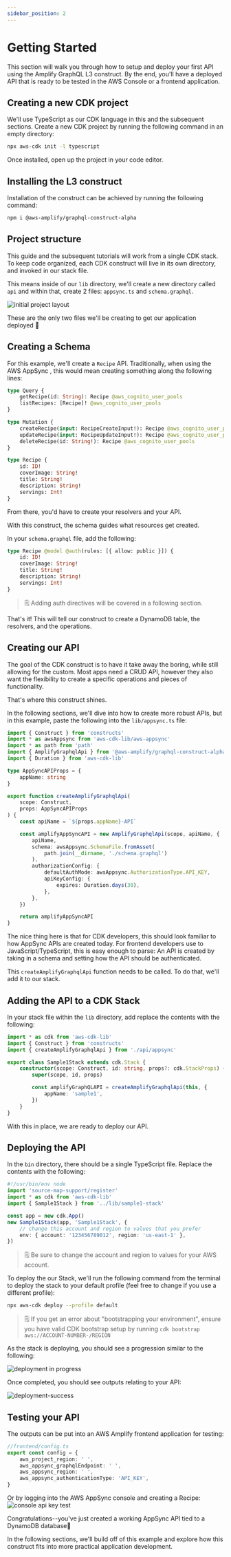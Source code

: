 ```yaml
---
sidebar_position: 2
---
```


# Getting Started

This section will walk you through how to setup and deploy your first API using the Amplify GraphQL L3 construct. By the end, you'll have a deployed API that is ready to be tested in the AWS Console or a frontend application.

## Creating a new CDK project

We'll use TypeScript as our CDK language in this and the subsequent sections. Create a new CDK project by running the following command in an empty directory:

```sh
npx aws-cdk init -l typescript
```

Once installed, open up the project in your code editor.

## Installing the L3 construct

Installation of the construct can be achieved by running the following command:

```sh
npm i @aws-amplify/graphql-construct-alpha
```

## Project structure

This guide and the subsequent tutorials will work from a single CDK stack. To keep code organized, each CDK construct will live in its own directory, and invoked in our stack file.

This means inside of our `lib` directory, we'll create a new directory called `api` and within that, create 2 files: `appsync.ts` and `schema.graphql`.

![initial project layout](./img/initial-project-layout.png)

These are the only two files we'll be creating to get our application deployed 🤯

## Creating a Schema

For this example, we'll create a `Recipe` API. Traditionally, when using the AWS AppSync , this would mean creating something along the following lines:

```graphql
type Query {
	getRecipe(id: String): Recipe @aws_cognito_user_pools
	listRecipes: [Recipe]! @aws_cognito_user_pools
}

type Mutation {
	createRecipe(input: RecipeCreateInput!): Recipe @aws_cognito_user_pools
	updateRecipe(input: RecipeUpdateInput!): Recipe @aws_cognito_user_pools
	deleteRecipe(id: String!): Recipe @aws_cognito_user_pools
}

type Recipe {
	id: ID!
	coverImage: String!
	title: String!
	description: String!
	servings: Int!
}
```

From there, you'd have to create your resolvers and your API.

With this construct, the schema guides what resources get created.

In your `schema.graphql` file, add the following:

```graphql
type Recipe @model @auth(rules: [{ allow: public }]) {
	id: ID!
	coverImage: String!
	title: String!
	description: String!
	servings: Int!
}
```

> 🗒️ Adding auth directives will be covered in a following section.

That's it! This will tell our construct to create a DynamoDB table, the resolvers, and the operations.

## Creating our API

The goal of the CDK construct is to have it take away the boring, while still allowing for the custom. Most apps need a CRUD API, however they also want the flexibility to create a specific operations and pieces of functionality.

That's where this construct shines.

In the following sections, we'll dive into how to create more robust APIs, but in this example, paste the following into the `lib/appsync.ts` file:

```ts
import { Construct } from 'constructs'
import * as awsAppsync from 'aws-cdk-lib/aws-appsync'
import * as path from 'path'
import { AmplifyGraphqlApi } from '@aws-amplify/graphql-construct-alpha'
import { Duration } from 'aws-cdk-lib'

type AppSyncAPIProps = {
	appName: string
}

export function createAmplifyGraphqlApi(
	scope: Construct,
	props: AppSyncAPIProps
) {
	const apiName = `${props.appName}-API`

	const amplifyAppSyncAPI = new AmplifyGraphqlApi(scope, apiName, {
		apiName,
		schema: awsAppsync.SchemaFile.fromAsset(
			path.join(__dirname, './schema.graphql')
		),
		authorizationConfig: {
			defaultAuthMode: awsAppsync.AuthorizationType.API_KEY,
			apiKeyConfig: {
				expires: Duration.days(30),
			},
		},
	})

	return amplifyAppSyncAPI
}
```

The nice thing here is that for CDK developers, this should look familiar to how AppSync APIs are created today. For frontend developers use to JavaScript/TypeScript, this is easy enough to parse: An API is created by taking in a schema and setting how the API should be authenticated.

This `createAmplifyGraphqlApi` function needs to be called. To do that, we'll add it to our stack.

## Adding the API to a CDK Stack

In your stack file within the `lib` directory, add replace the contents with the following:

```ts
import * as cdk from 'aws-cdk-lib'
import { Construct } from 'constructs'
import { createAmplifyGraphqlApi } from './api/appsync'

export class Sample1Stack extends cdk.Stack {
	constructor(scope: Construct, id: string, props?: cdk.StackProps) {
		super(scope, id, props)

		const amplifyGraphQLAPI = createAmplifyGraphqlApi(this, {
			appName: 'sample1',
		})
	}
}
```

With this in place, we are ready to deploy our API.

## Deploying the API

In the `bin` directory, there should be a single TypeScript file. Replace the contents with the following:

```ts
#!/usr/bin/env node
import 'source-map-support/register'
import * as cdk from 'aws-cdk-lib'
import { Sample1Stack } from '../lib/sample1-stack'

const app = new cdk.App()
new Sample1Stack(app, 'Sample1Stack', {
	// change this account and region to values that you prefer
	env: { account: '123456789012', region: 'us-east-1' },
})
```

> 🗒️ Be sure to change the account and region to values for your AWS account.

To deploy the our Stack, we'll run the following command from the terminal to deploy the stack to your default profile (feel free to change if you use a different profile):

```sh
npx aws-cdk deploy --profile default
```

> 🗒️ If you get an error about "bootstrapping your environment", ensure you have valid CDK bootstrap setup by running `cdk bootstrap aws://ACCOUNT-NUMBER-/REGION`

As the stack is deploying, you should see a progression similar to the following:

![deployment in progress](./img/deployment-in-progress.png)

Once completed, you should see outputs relating to your API:

![deployment-success](./img/deployment-output-apikey.png)

## Testing your API

The outputs can be put into an AWS Amplify frontend application for testing:

```ts
//frontend/config.ts
export const config = {
	aws_project_region: ' ',
	aws_appsync_graphqlEndpoint: ' ',
	aws_appsync_region: ' ',
	aws_appsync_authenticationType: 'API_KEY',
}
```

Or by logging into the AWS AppSync console and creating a Recipe:
![console api key test](./img/console-testing-api-key.png)

Congratulations--you've just created a working AppSync API tied to a DynamoDB database🎉

In the following sections, we'll build off of this example and explore how this construct fits into more practical application development.
